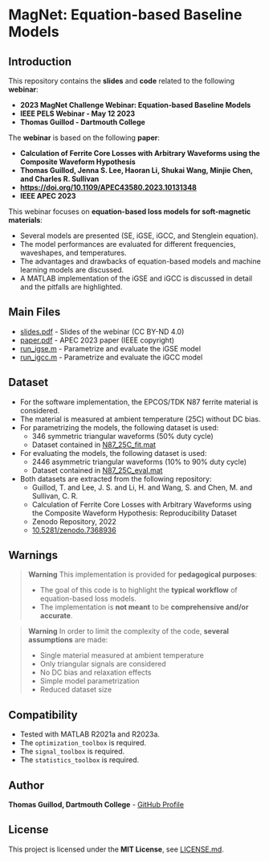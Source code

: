 # MagNet: Equation-based Baseline Models

## Introduction

This repository contains the **slides** and **code** related to the following **webinar**:
* **2023 MagNet Challenge Webinar: Equation-based Baseline Models**
* **IEEE PELS Webinar - May 12 2023**
* **Thomas Guillod - Dartmouth College**

The **webinar** is based on the following **paper**:
* **Calculation of Ferrite Core Losses with Arbitrary Waveforms using the Composite Waveform Hypothesis**
* **Thomas Guillod, Jenna S. Lee, Haoran Li, Shukai Wang, Minjie Chen, and Charles R. Sullivan**
* **https://doi.org/10.1109/APEC43580.2023.10131348**
* **IEEE APEC 2023**

This webinar focuses on **equation-based loss models for soft-magnetic materials**:
* Several models are presented (SE, iGSE, iGCC, and Stenglein equation).
* The model performances are evaluated for different frequencies, waveshapes, and temperatures.
* The advantages and drawbacks of equation-based models and machine learning models are discussed.
* A MATLAB implementation of the iGSE and iGCC is discussed in detail and the pitfalls are highlighted.

## Main Files

* [slides.pdf](slides.pdf) - Slides of the webinar (CC BY-ND 4.0)
* [paper.pdf](paper.pdf) - APEC 2023 paper (IEEE copyright)
* [run_igse.m](run_igse.m) - Parametrize and evaluate the iGSE model
* [run_igcc.m](run_igcc.m) - Parametrize and evaluate the iGCC model

## Dataset

* For the software implementation, the EPCOS/TDK N87 ferrite material is considered.
* The material is measured at ambient temperature (25C) without DC bias.
* For parametrizing the models, the following dataset is used:
    * 346 symmetric triangular waveforms (50% duty cycle)
    * Dataset contained in [N87_25C_fit.mat](data/N87_25C_fit.mat)
* For evaluating the models, the following dataset is used:
    * 2446 asymmetric triangular waveforms (10% to 90% duty cycle)
    * Dataset contained in [N87_25C_eval.mat](data/N87_25C_eval.mat)
* Both datasets are extracted from the following repository:
    * Guillod, T. and Lee, J. S. and Li, H. and Wang, S. and Chen, M. and Sullivan, C. R.
    * Calculation of Ferrite Core Losses with Arbitrary Waveforms using the Composite Waveform Hypothesis: Reproducibility Dataset
    * Zenodo Repository, 2022
    * [10.5281/zenodo.7368936](https://doi.org/10.5281/zenodo.7368936)

## Warnings

> **Warning**
> This implementation is provided for **pedagogical purposes**:
> * The goal of this code is to highlight the **typical workflow** of equation-based loss models.
> * The implementation is **not meant** to be **comprehensive and/or accurate**.

> **Warning**
> In order to limit the complexity of the code, **several assumptions** are made:
> * Single material measured at ambient temperature
> * Only triangular signals are considered
> * No DC bias and relaxation effects
> * Simple model parametrization
> * Reduced dataset size

## Compatibility

* Tested with MATLAB R2021a and R2023a.
* The `optimization_toolbox` is required.
* The `signal_toolbox` is required.
* The `statistics_toolbox` is required.

## Author

**Thomas Guillod, Dartmouth College** - [GitHub Profile](https://github.com/otvam)

## License

This project is licensed under the **MIT License**, see [LICENSE.md](LICENSE.md).
